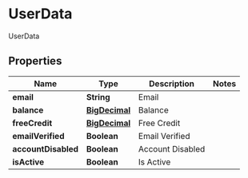 

# UserData

UserData
## Properties

Name | Type | Description | Notes
------------ | ------------- | ------------- | -------------
**email** | **String** | Email | 
**balance** | [**BigDecimal**](BigDecimal.md) | Balance | 
**freeCredit** | [**BigDecimal**](BigDecimal.md) | Free Credit | 
**emailVerified** | **Boolean** | Email Verified | 
**accountDisabled** | **Boolean** | Account Disabled | 
**isActive** | **Boolean** | Is Active | 



